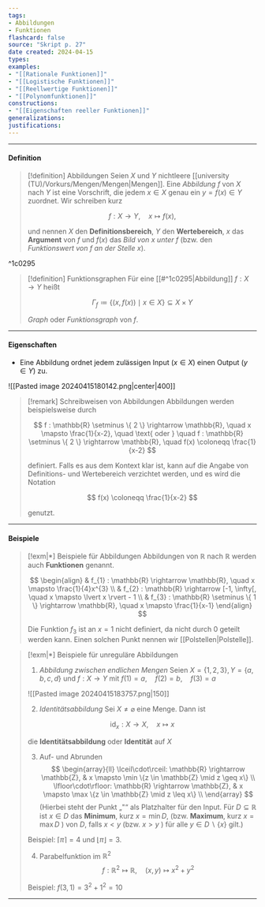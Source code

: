 ```yaml
---
tags:
- Abbildungen
- Funktionen
flashcard: false
source: "Skript p. 27"
date created: 2024-04-15
types: 
examples: 
- "[[Rationale Funktionen]]"
- "[[Logistische Funktionen]]"
- "[[Reellwertige Funktionen]]"
- "[[Polynomfunktionen]]"
constructions: 
- "[[Eigenschaften reeller Funktionen]]"
generalizations: 
justifications:
---
```

***
#### Definition

> [!definition] Abbildungen
> Seien $X$ und $Y$ nichtleere [[university (TU)/Vorkurs/Mengen/Mengen|Mengen]]. Eine *Abbildung* $f$ von $X$ nach $Y$ ist eine Vorschrift, die jedem $x \in X$ genau ein $y = f(x) \in Y$ zuordnet. Wir schreiben kurz
> 
> $$
> f : X \rightarrow Y, \quad x \mapsto f(x),
> $$
> 
> und nennen $X$ den **Definitionsbereich**, $Y$ den **Wertebereich**, $x$ das **Argument** von $f$ und $f(x)$ das *Bild von $x$ unter $f$* (bzw. den *Funktionswert von $f$ an der Stelle $x$*).

^1c0295

> [!definition] Funktionsgraphen
> Für eine [[#^1c0295|Abbildung]] $f : X \rightarrow Y$ heißt
> 
> $$
> \Gamma_{f} \coloneqq \{ (x, f(x)) \mid x \in X \} \subseteq X \times Y
> $$
> 
> *Graph* oder *Funktionsgraph* von $f$.

***
#### Eigenschaften

- Eine Abbildung ordnet jedem zulässigen Input ($x \in X$) einen Output ($y \in Y$) zu.

![[Pasted image 20240415180142.png|center|400]]

> [!remark] Schreibweisen von Abbildungen
> Abbildungen werden beispielsweise durch
> 
> $$
> f : \mathbb{R} \setminus \{ 2 \} \rightarrow \mathbb{R}, \quad x \mapsto \frac{1}{x-2}, \quad \text{ oder } \quad f : \mathbb{R} \setminus \{ 2 \} \rightarrow \mathbb{R}, \quad f(x) \coloneqq \frac{1}{x-2}
> $$
> 
> definiert. Falls es aus dem Kontext klar ist, kann auf die Angabe von Definitions- und Wertebereich verzichtet werden, und es wird die Notation
> 
> $$
> f(x) \coloneqq \frac{1}{x-2}
> $$
> 
> genutzt.

***
#### Beispiele

> [!exm|*] Beispiele für Abbildungen 
> Abbildungen von $\mathbb{R}$ nach $\mathbb{R}$ werden auch **Funktionen** genannt.
> 
> $$
> \begin{align}
> & f_{1} : \mathbb{R} \rightarrow \mathbb{R}, \quad x \mapsto \frac{1}{4}x^{3} \\
> & f_{2} : \mathbb{R} \rightarrow [-1, \infty[, \quad x \mapsto \lvert x \rvert - 1 \\
> & f_{3} : \mathbb{R} \setminus \{ 1 \} \rightarrow \mathbb{R}, \quad x \mapsto \frac{1}{x-1}
> \end{align}
> $$
> 
> Die Funktion $f_{3}$ ist an $x = 1$ nicht definiert, da nicht durch $0$ geteilt werden kann. Einen solchen Punkt nennen wir [[Polstellen|Polstelle]].

> [!exm|*] Beispiele für unreguläre Abbildungen 
> 1. *Abbildung zwischen endlichen Mengen*
> 	Seien $X = \{ 1,2,3 \}, Y = \{ a,b,c,d \}$ und $f : X \rightarrow Y$ mit $f(1) = a, \quad f(2) = b, \quad f(3) = a$
> 	
> 	![[Pasted image 20240415183757.png|150]]
> 
> 2. *Identitätsabbildung*
> 	Sei $X \neq \varnothing$ eine Menge. Dann ist
> 	
> 	$$
> 	\text{id}_{x} : X \rightarrow X, \quad x \mapsto x
> 	$$
> 	
> 	die **Identitätsabbildung** oder **Identität** auf $X$
> 
> 3. Auf- und Abrunden
> 	$$
> 	\begin{array}{ll}
\lceil\cdot\rceil: \mathbb{R} \rightarrow \mathbb{Z}, & x \mapsto \min \{z \in \mathbb{Z} \mid z \geq x\} \\
\lfloor\cdot\rfloor: \mathbb{R} \rightarrow \mathbb{Z}, & x \mapsto \max \{z \in \mathbb{Z} \mid z \leq x\} \\
\end{array}
> 	$$
> 	(Hierbei steht der Punkt „"“ als Platzhalter für den Input. Für $D \subseteq \mathbb{R}$ ist $x \in D$ das **Minimum**, $\text{kurz } x=\min D$, (bzw. **Maximum**, ${} \text{kurz } x=\max D {}$ ) von $D$, falls $x<y$ (bzw. $x>y$ ) für alle $y \in D \backslash\{x\}$ gilt.)
> 	
> 	Beispiel: $\lceil \pi \rceil = 4$ und $\lfloor \pi \rfloor = 3$.
> 
> 4. Parabelfunktion im $\mathbb{R}^{2}$
> 	$$
> 	f : \mathbb{R}^{2} \mapsto \mathbb{R}, \quad (x,y) \mapsto x^{2} + y^{2}
> 	$$
> 	
> 	Beispiel: $f(3,1) = 3^{2} + 1^{2} = 10$
***
